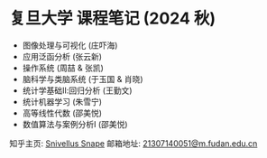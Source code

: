 # 复旦大学 课程笔记 (2024 秋)

- 图像处理与可视化 (庄吓海)
- 应用泛函分析 (张云新)
- 操作系统 (周喆 & 张凯)
- 脑科学与类脑系统 (于玉国 & 肖晓)
- 统计学基础Ⅱ:回归分析 (王勤文)
- 统计机器学习 (朱雪宁)
- 高等线性代数 (邵美悦)
- 数值算法与案例分析Ⅰ (邵美悦)

知乎主页: [Snivellus Snape](https://www.zhihu.com/people/ycy-hbp)
邮箱地址: 21307140051@m.fudan.edu.cn
